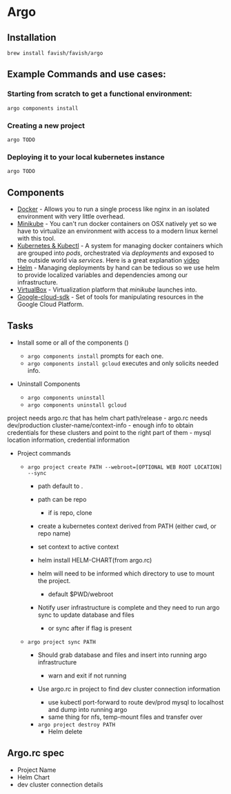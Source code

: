 # Argo

## Installation
`brew install favish/favish/argo`

## Example Commands and use cases:
### Starting from scratch to get a functional environment:
`argo components install`

### Creating a new project
`argo TODO`

### Deploying it to your local kubernetes instance
`argo TODO`

## Components
* [Docker](https://www.docker.com/what-docker) - Allows you to run a single process like nginx in an isolated environment with very little overhead.
* [Minikube](https://github.com/kubernetes/minikube) - You can't run docker containers on OSX natively yet so we have to virtualize an environment with access to a modern linux kernel with this tool. 
* [Kubernetes & Kubectl](https://github.com/kubernetes/kubernetes) - A system for managing docker containers which are grouped into _pods_, orchestrated via _deployments_ and exposed to the outside world via _services_. Here is a great explanation [video](https://www.youtube.com/watch?v=4ht22ReBjno)
* [Helm](https://github.com/kubernetes/helm) - Managing deployments by hand can be tedious so we use helm to provide localized variables and dependencies among our infrastructure.
* [VirtualBox]() - Virtualization platform that _minikube_ launches into.
* [Google-cloud-sdk](https://cloud.google.com/sdk/) - Set of tools for manipulating resources in the Google Cloud Platform.


## Tasks
 
* Install some or all of the components ()
  * `argo components install` prompts for each one.
  * `argo components install gcloud` executes and only solicits needed info.

* Uninstall Components
  * `argo components uninstall  `
  * `argo components uninstall gcloud`
   
project needs argo.rc that has helm chart path/release
    - argo.rc needs dev/production cluster-name/context-info
        - enough info to obtain credentials for these clusters and point to the right part of them
    - mysql location information, credential information

* Project commands
  * `argo project create PATH --webroot=[OPTIONAL WEB ROOT LOCATION] --sync`
    - path default to .
    - path can be repo
        - if is repo, clone
        
    - create a kubernetes context derived from PATH (either cwd, or repo name)
    - set context to active context
    
    - helm install HELM-CHART(from argo.rc)
    - helm will need to be informed which directory to use to mount the project.
        - default $PWD/webroot
    
    - Notify user infrastructure is complete and they need to run argo sync to update database and files
        - or sync after if flag is present
    
  * `argo project sync PATH`
    - Should grab database and files and insert into running argo infrastructure
        - warn and exit if not running
        
    - Use argo.rc in project to find dev cluster connection information
        - use kubectl port-forward to route dev/prod mysql to localhost and dump into running argo
        - same thing for nfs, temp-mount files and transfer over
    
    * `argo project destroy PATH`
      - Helm delete
      
## Argo.rc spec
- Project Name
- Helm Chart
- dev cluster connection details
